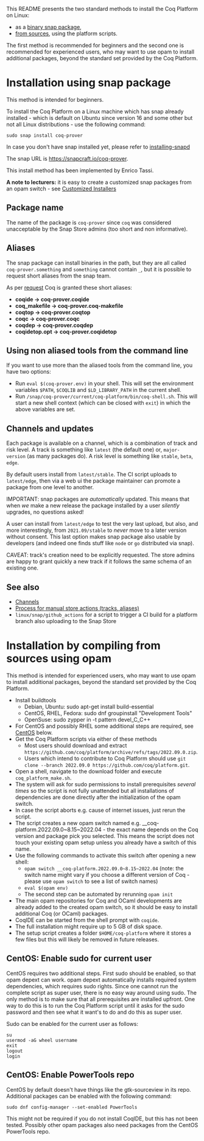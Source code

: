 This README presents the two standard methods to install the Coq Platform on Linux:
- as a [binary snap package](#installation-using-snap-package),
- [from sources](#installation-by-compiling-from-sources-using-opam), using the platform scripts.

The first method is recommended for beginners and the second one is recommended for experienced users, who may want to use opam to install additional packages, beyond the standard set provided by the Coq Platform.

# Installation using snap package

This method is intended for beginners.

To install the Coq Platform on a Linux machine which has snap already installed -
which is default on Ubuntu since version 16 and some other but not all Linux distributions -
use the following command:

```
sudo snap install coq-prover
```

In case you don't have snap installed yet, please refer to [installing-snapd](https://snapcraft.io/docs/installing-snapd)

The snap URL is https://snapcraft.io/coq-prover.

This install method has been implemented by Enrico Tassi.

**A note to lecturers:** it is easy to create a customized snap packages from an opam switch - see [Customized Installers](FAQ-customized-installers.md)

## Package name

The name of the package is `coq-prover` since `coq` was considered
unacceptable by the Snap Store admins (too short and non informative).

## Aliases

The snap package can install binaries in the path, but they are all called
`coq-prover.something` and `something` cannot contain `_`,
but it is possible to request short aliases from the snap team.

As per [request](https://forum.snapcraft.io/t/aliases-request-for-coq-prover/21925)
Coq is granted these short aliases:
- **coqide -> coq-prover.coqide**
- **coq_makefile -> coq-prover.coq-makefile**
- **coqtop -> coq-prover.coqtop**
- **coqc -> coq-prover.coqc**
- **coqdep -> coq-prover.coqdep**
- **coqidetop.opt -> coq-prover.coqidetop**

## Using non aliased tools from the command line

If you want to use more than the aliased tools from the command line, you have two options:

- Run `eval $(coq-prover.env)` in your shell. This will set the environment variables `$PATH`, `$COQLIB` and `$LD_LIBRARY_PATH` in the current shell.
- Run `/snap/coq-prover/current/coq-platform/bin/coq-shell.sh`. This will start a new shell context (which can be closed with `exit`) in which the above variables are set.

## Channels and updates

Each package is available on a channel, which is a combination of track and
risk level.
A track is something like `latest` (the default one) or, `major-version` (as
many packages do).
A risk level is something like `stable`, `beta`, `edge`.

By default users install from `latest/stable`.
The CI script uploads to `latest/edge`, then via a web ui the package
maintainer can promote a package from one level to another.

IMPORTANT: snap packages are *automatically* updated. This means that when *we*
make a new release the package installed by a user *silently* upgrades, no
questions asked!

A user can install from `latest/edge` to test the very last upload, but also,
and more interestingly, from `2021.09/stable` to *never* move to a later version without
consent. This last option makes snap package also usable by developers (and
indeed one finds stuff like `node` or `go` distributed via snap).

CAVEAT: track's creation need to be explicitly requested. The store admins are
happy to grant quickly a new track if it follows the same schema of an existing
one.

## See also

- [Channels](https://snapcraft.io/docs/channels)
- [Process for manual store actions (tracks, aliases)](https://forum.snapcraft.io/t/process-for-aliases-auto-connections-and-tracks/455)
- `linux/snap/github_actions` for a script to trigger a CI build for a platform branch also uploading to the Snap Store

# Installation by compiling from sources using opam

This method is intended for experienced users, who may want to use opam to install additional packages, beyond the standard set provided by the Coq Platform.

- Install buildtools
  - Debian, Ubuntu:       sudo apt-get install build-essential
  - CentOS, RHEL, Fedora: sudo dnf groupinstall "Development Tools"
  - OpenSuse:             sudo zypper in -t pattern devel_C_C++
- For CentOS and possibly RHEL some additional steps are required, see [CentOS](#centos) below.
- Get the Coq Platform scripts via either of these methods
  - Most users should download and extract `https://github.com/coq/platform/archive/refs/tags/2022.09.0.zip`.
  - Users which intend to contribute to Coq Platform should use `git clone --branch 2022.09.0 https://github.com/coq/platform.git`.
- Open a shell, navigate to the download folder and execute `coq_platform_make.sh`.
- The system will ask for sudo permissions to install prerequisites *several times* so the script is not fully unattended but all installations of dependencies are done directly after the initialization of the opam switch.
- In case the script aborts e.g. cause of internet issues, just rerun the script.
- The script creates a new opam switch named e.g. __coq-platform.2022.09.0~8.15~2022.04 - the exact name depends on the Coq version and package pick you selected.
  This means the script does not touch your existing opam setup unless you already have a switch of this name.
- Use the following commands to activate this switch after opening a new shell:
  - `opam switch __coq-platform.2022.09.0~8.15~2022.04` (note: the switch name might vary if you choose a different version of Coq - please use `opam switch` to see a list of switch names)
  - `eval $(opam env)`
  - The second step can be automated by rerunning `opam init`
- The main opam repositories for Coq and OCaml developments are already added to the created opam switch, so it should be easy to install additional Coq (or OCaml) packages.
- CoqIDE can be started from the shell prompt with `coqide`.
- The full installation might require up to 5 GB of disk space.
- The setup script creates a folder `$HOME/coq-platform` where it stores a few files but this will likely be removed in future releases.

## CentOS: Enable sudo for current user

CentOS requires two additional steps. First sudo should be enabled, so that opam depext can work. opam depext automatically installs required system dependencies, which requires sudo rights. Since one cannot run the complete script as super user, there is no easy way around using sudo. The only method is to make sure that all prerequisites are installed upfront. One way to do this is to run the Coq Platform script until it asks for the sudo password and then see what it want's to do and do this as super user.

Sudo can be enabled for the current user as follows:
```
su
usermod -aG wheel username
exit
logout
login
```

## CentOS: Enable PowerTools repo

CentOS by default doesn't have things like the gtk-sourceview in its repo. Additional packages can be enabled with the following command:
```
sudo dnf config-manager --set-enabled PowerTools
```
This might not be required if you do not install CoqIDE, but this has not been tested. Possibly other opam packages also need packages from the CentOS PowerTools repo.
